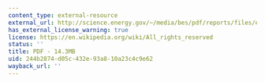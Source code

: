 ```yaml
---
content_type: external-resource
external_url: http://science.energy.gov/~/media/bes/pdf/reports/files/ees_rpt_print.pdf
has_external_license_warning: true
license: https://en.wikipedia.org/wiki/All_rights_reserved
status: ''
title: PDF - 14.3MB
uid: 244b2874-d05c-432e-93a8-10a23c4c9e62
wayback_url: ''
---
```

